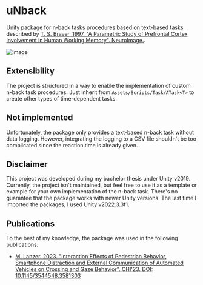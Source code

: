 # uNback 
Unity package for n-back tasks procedures based on text-based tasks described by [T. S. Braver. 1997. "A Parametric Study of Prefrontal Cortex Involvement in Human Working Memory". NeuroImage.](https://www.sciencedirect.com/science/article/pii/S1053811996902475).

![image](https://github.com/wgnrto/uNback/assets/24171719/99c7b0ba-3f9e-4a7c-8358-11c99123f0ce)


## Extensibility 
The project is structured in a way to enable the implementation of custom n-back task procedures. Just inherit from `Assets/Scripts/Task/ATask<T>` to create other types of time-dependent tasks. 

## Not implemented 
Unfortunately, the package only provides a text-based n-back task without data logging. However, integrating the logging to a CSV file shouldn't be too complicated since the reaction time is already given. 

## Disclaimer 
This project was developed during my bachelor thesis under Unity v2019. Currently, the project isn't maintained, but feel free to use it as a template or example for your own implementation of the n-back task. There's no guarantee that the package works with newer Unity versions. The last time I imported the packages, I used Unity v2022.3.3f1.

## Publications 
To the best of my knowledge, the package was used in the following publications:
- [M. Lanzer. 2023. "Interaction Effects of Pedestrian Behavior, Smartphone Distraction and External Communication of Automated Vehicles on Crossing and Gaze Behavior". CHI'23. DOI: 10.1145/3544548.3581303](https://dl.acm.org/doi/full/10.1145/3544548.3581303)
